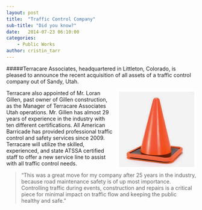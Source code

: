 ```yaml
---
layout: post
title:  "Traffic Control Company"
sub-title: "Did you know?"
date:   2014-07-23 06:10:00
categories: 
    - Public Works 
author: cristin_tarr
---
```


#####Terracare Associates, headquartered in Littleton, Colorado, is pleased to announce the recent acquisition of all assets of a traffic control company out of Sandy, Utah.

<img src="/images/blog/cone.jpg" alt="Traffic Cone" width="200px" height="200px" style="float:right; border: 5px solid white; margin-left: 10px;">

Terracare also appointed of Mr. Loran Gillen, past owner of Gillen construction, as the Manager of Terracare Associates Utah operations.  Mr. Gillen has almost 29 years of experience in the industry with ten different certifications.   All American Barricade has provided professional traffic control and safety services since 2009.  Terracare will utilize the skilled, experienced, and state ATSSA certified staff to offer a new service line to assist with all traffic control needs.


>“This was a great move for my company after 25 years in the industry, because road maintenance safety is of up most importance. Controlling traffic during events, construction and repairs is a critical piece for minimal impact on traffic flow and keeping the public healthy and safe.”

